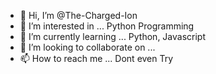 - 👋 Hi, I’m @The-Charged-Ion
- 👀 I’m interested in ... Python Programming
- 🌱 I’m currently learning ... Python, Javascript 
- 💞️ I’m looking to collaborate on ...
- 📫 How to reach me ... Dont even Try

<!---
The-Charged-Ion/The-Charged-Ion is a ✨ special ✨ repository because its `README.md` (this file) appears on your GitHub profile.
You can click the Preview link to take a look at your changes.
--->

